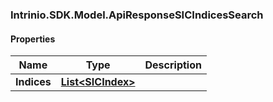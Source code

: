 [//]: # (CLASS:Intrinio.SDK.Model.ApiResponseSICIndicesSearch)

[//]: # (KIND:object)

### Intrinio.SDK.Model.ApiResponseSICIndicesSearch
#### Properties

[//]: # (START_DEFINITION)

Name | Type | Description
------------ | ------------- | -------------
**Indices** | [**List&lt;SICIndex&gt;**](SICIndex.md) |  &nbsp;

[//]: # (END_DEFINITION)


[//]: # (CONTAINED_CLASS:Intrinio.SDK.Model.SICIndex)


